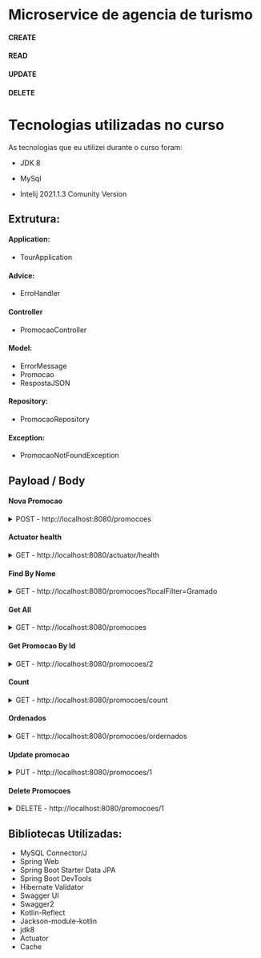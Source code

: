 # Microservice de agencia de turismo 

#### CREATE
#### READ
#### UPDATE
#### DELETE

# Tecnologias utilizadas no curso
As tecnologias que eu utilizei durante o curso foram:

- JDK 8

- MySql 

- Intelij 2021.1.3 Comunity Version

## Extrutura:
#### Application:
- TourApplication

#### Advice:
- ErroHandler

#### Controller
- PromocaoController

#### Model:
- ErrorMessage
- Promocao
- RespostaJSON

#### Repository:
- PromocaoRepository

#### Exception:
- PromocaoNotFoundException

## Payload / Body

#### Nova Promocao
<details>
  <summary>POST - http://localhost:8080/promocoes</summary>

```
{
    "descricao": "Viagem de Natal",
    "local": "Fampos do Jordão",
    "isAllInclusive": false,
    "qtdDias": 3,
    "preco" : 500.00
}
```
</details>

#### Actuator health
<details>
  <summary>GET - http://localhost:8080/actuator/health</summary>
</details>

#### Find By Nome
<details>
  <summary>GET - http://localhost:8080/promocoes?localFilter=Gramado</summary>
</details>

#### Get All
<details>
  <summary>GET - http://localhost:8080/promocoes</summary>
</details>

#### Get Promocao By Id
<details>
  <summary>GET - http://localhost:8080/promocoes/2</summary>
</details>

#### Count
<details>
  <summary>GET - http://localhost:8080/promocoes/count</summary>
</details>

#### Ordenados
<details>
  <summary>GET - http://localhost:8080/promocoes/ordernados</summary>
</details>

#### Update promocao
<details>
  <summary>PUT - http://localhost:8080/promocoes/1</summary>

```
{
    "descricao": "Viagem",
    "local": "Campos do Jordão",
    "isAllInclusive": false,
    "qtdDias": 3,
    "preco" : 550.00
}
```
</details>

#### Delete Promocoes
<details>
  <summary>DELETE - http://localhost:8080/promocoes/1</summary>
</details>

## Bibliotecas Utilizadas: 

- MySQL Connector/J
- Spring Web
- Spring Boot Starter Data JPA
- Spring Boot DevTools
- Hibernate Validator
- Swagger UI
- Swagger2
- Kotlin-Reflect
- Jackson-module-kotlin
- jdk8
- Actuator
- Cache
